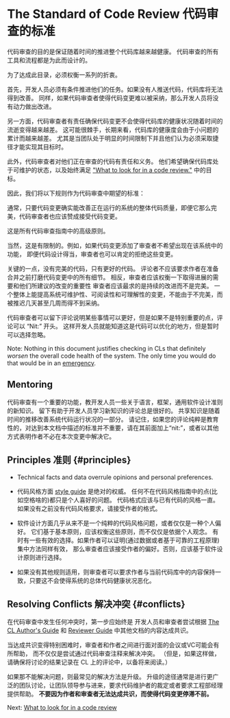 # The Standard of Code Review 代码审查的标准

代码审查的目的是保证随着时间的推进整个代码库越来越健康。
代码审查的所有工具和流程都是为此而设计的。

为了达成此目录，必须权衡一系列的折衷。

首先，开发人员必须有条件推进他们的任务。如果没有人推送代码，代码库将无法得到改善。
同样，如果代码审查者使得代码变更难以被采纳，那么开发人员将没有动力做出改进。

另一方面，代码审查者有责任确保代码变更不会使得代码库的健康状况随着时间的流逝变得越来越差。
这可能很棘手，长期来看，代码库的健康度会由于小问题的累计而越来越差。
尤其是当团队处于明显的时间限制下并且他们认为必须采取捷径才能实现其目标时。

此外，代码审查者对他们正在审查的代码有责任和义务。
他们希望确保代码库处于可维护的状态，以及始终满足 ["What to look for in a code review."](looking-for.md) 中的目标。

因此，我们将以下规则作为代码审查中期望的标准：

通常，只要代码变更确实能改善正在运行的系统的整体代码质量，即便它那么完美，代码审查者也应该赞成接受代码变更。

这是所有代码审查指南中的高级原则。

当然，这是有限制的。例如，如果代码变更添加了审查者不希望出现在该系统中的功能，
即便代码设计得当，审查者也可以肯定的拒绝这些变更。

关键的一点，没有完美的代码，只有更好的代码。
评论者不应该要求作者在准备合并之前打磨代码变更中的所有细节。
相反，审查者应该权衡一下取得进展的需要和他们所建议的改变的重要性
审查者应该最求的是持续的改进而不是完美。
一个整体上能提高系统可维护性、可阅读性和可理解性的变更，不能由于不完美，而被推迟几天甚至几周而得不到采纳。

代码审查者可以留下评论说明某些事情可以更好，但是如果不是特别重要的点，评论可以 “Nit:” 开头。
这样开发人员就能知道这是代码可以优化的地方，但是暂时可以选择忽略。

Note: Nothing in this document justifies checking in CLs that definitely
_worsen_ the overall code health of the system. The only time you would do that
would be in an [emergency](../emergencies.md).

## Mentoring

代码审查有一个重要的功能，教开发人员一些关于语言，框架，通用软件设计准则的新知识。
留下有助于开发人员学习新知识的评论总是很好的。
共享知识是随着时间的推移改善系统代码运行状况的一部分。
请记住，如果您的评论纯粹是教育性的，对达到本文档中描述的标准并不重要，请在其前面加上“nit:”，或者以其他方式表明作者不必在本次变更中解决它。

## Principles 准则 {#principles}

* Technical facts and data overrule opinions and personal preferences.

* 代码风格方面 [style guide](http://google.github.io/styleguide/) 是绝对的权威。
  任何不在代码风格指南中的点(比如空格啥的)都只是个人喜好的问题。 代码格式应该与已有代码的风格一直。
  如果没有之前没有代码风格要求，请接受作者的格式。

* 软件设计方面几乎从来不是一个纯粹的代码风格问题，或者仅仅是一种个人偏好。
  它们基于基本原则，应该权衡这些原则，而不仅仅是依据个人观念。
  有时有一些有效的选择。如果作者可以证明(通过数据或者基于可靠的工程原理)集中方法同样有效，
  那么审查者应该接受作者的偏好。否则，应该基于软件设计原则进行选择。

* 如果没有其他规则适用，则审查者可以要求作者与当前代码库中的内容保持一致，只要这不会使得系统的总体代码健康状况恶化。

## Resolving Conflicts 解决冲突 {#conflicts}

在代码审查中发生任何冲突时，第一步应始终是
开发人员和审查者尝试根据 [The CL Author's Guide](../developer/) 和 [Reviewer Guide](index.md) 中其他文档的内容达成共识。

当达成共识变得特别困难时，审查者和作者之间进行面对面的会议或VC可能会有所帮助，
而不仅仅是尝试通过代码审查注释来解决冲突。
（但是，如果这样做，请确保将讨论的结果记录在 CL 上的评论中，以备将来阅读。）

如果那不能解决问题，则最常见的解决方法是升级。
升级的途径通常是进行更广泛的团队讨论，让团队领导参与进来，要求代码维护者的裁定或者要求工程部经理提供帮助。 **不要因为作者和审查者无法达成共识，而使得代码变更停滞不前。**

Next: [What to look for in a code review](looking-for.md)
